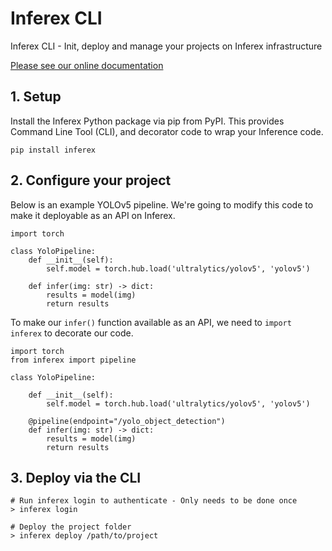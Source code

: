 # Inferex CLI

Inferex CLI - Init, deploy and manage your projects on Inferex infrastructure

[Please see our online documentation](https://docs.inferex.com/)

## 1. Setup

Install the Inferex Python package via pip from PyPI. This provides Command Line Tool (CLI), and decorator code to wrap your Inference code.

    pip install inferex


## 2. Configure your project

Below is an example YOLOv5 pipeline. We're going to modify this code to make it deployable as an API on Inferex.

    import torch

    class YoloPipeline:
        def __init__(self):
            self.model = torch.hub.load('ultralytics/yolov5', 'yolov5')

        def infer(img: str) -> dict:
            results = model(img)
            return results

To make our `infer()` function available as an API, we need to `import inferex` to decorate our code.

    import torch
    from inferex import pipeline

    class YoloPipeline:

        def __init__(self):
            self.model = torch.hub.load('ultralytics/yolov5', 'yolov5')

        @pipeline(endpoint="/yolo_object_detection")
        def infer(img: str) -> dict:
            results = model(img)
            return results

## 3. Deploy via the CLI

    # Run inferex login to authenticate - Only needs to be done once
    > inferex login

    # Deploy the project folder
    > inferex deploy /path/to/project


